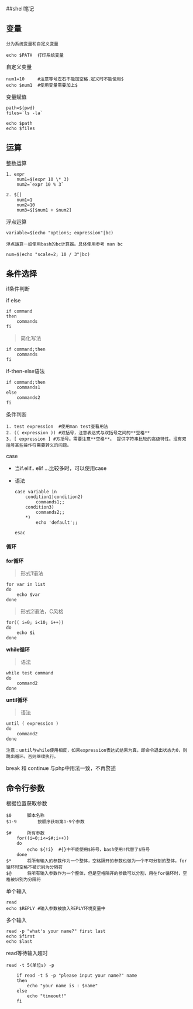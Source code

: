 ##shell笔记

## 变量
	
	分为系统变量和自定义变量
	
	echo $PATH	打印系统变量

自定义变量

	num1=10		#注意等号左右不能加空格.定义时不能使用$
	echo $num1	#使用变量需要加上$

变量赋值

	path=$(pwd)
	files=`ls -la`

	echo $path
	echo $files

## 运算
	
整数运算
	
	1. expr
		num1=$(expr 10 \* 3)
		num2=`expr 10 % 3`

	2. $[]
		num1=1
		num2=10
		num3=$[$num1 + $num2]

浮点运算
	
	variable=$(echo "options; expression"|bc)
	
	浮点运算一般使用bash的bc计算器。具体使用参考 man bc

	num=$(echo "scale=2; 10 / 3"|bc)

## 条件选择
if条件判断

 if else

	if command
	then
		commands
	fi
	

> 简化写法

	if command;then
		commands
	fi

 if-then-else语法

	if command;then
		commands1
	else
		commands2
	fi

条件判断

	1. test expression	#使用man test查看用法
	2. (( expression )) #双括号，注意表达式与双括号之间的**空格**
	3. [ expression ] #方括号。需要注意**空格**。 提供字符串比较的高级特性。没有双括号某些操作符需要转义的问题。

case

-	当if.elif.. elif ...比较多时，可以使用case

-	语法
	
		case variable in
			condition1|condition2)
				commands1;;
			condition3)
				commands2;;
			*)
				echo 'default';;
	
		esac


#### 循环
**for循环**

> 形式1语法

	for var in list
	do
		echo $var
	done

> 形式2语法，C风格

	for(( i=0; i<10; i++))
	do
		echo $i
	done

**while循环**
> 语法

	while test command
	do	
		command2
	done

**until循环**
> 语法

	until ( expression )
	do
		command2
	done
	
	注意：until与while使用相反，如果expression表达式结果为真，即命令退出状态为0，则跳出循环。否则继续执行。

break 和 continue 与php中用法一致，不再赘述

## 命令行参数

根据位置获取参数
	
	$0 		脚本名称
	$1-9		按顺序获取第1-9个参数 

	$# 		所有参数
		for((i=0;i<=$#;i++))
		do
			echo ${!i}	#{}中不能使用$符号，bash使用!代替了$符号
		done
	$*		将所有输入的参数作为一个整体，空格隔开的参数也做为一个不可分割的整体。for循环时空格不被识别为分隔符
	$@		将所有输入参数作为一个整体，但是空格隔开的参数可以分割，用在for循环时，空格被识别为分隔符

单个输入
	
	read
	echo $REPLY	#输入参数被放入REPLY环境变量中

多个输入

	read -p "what's your name?" first last
	echo $first
	echo $last

read等待输入超时

	read -t 5(单位s) -p
	
		if read -t 5 -p "please input your name?" name
		then
			echo "your name is : $name"
		else
			echo "timeout!"
		fi